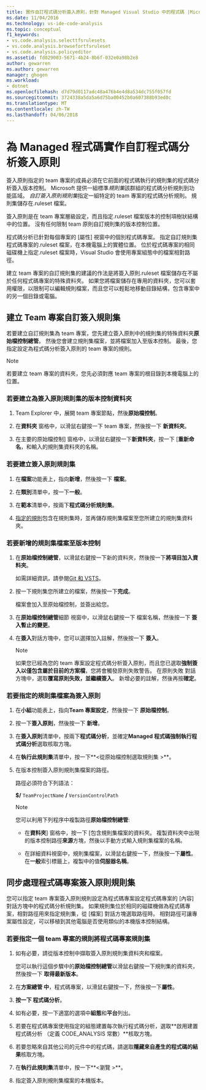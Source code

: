 ```yaml
---
title: 實作自訂程式碼分析簽入原則，針對 Managed Visual Studio 中的程式碼 |Microsoft 文件
ms.date: 11/04/2016
ms.technology: vs-ide-code-analysis
ms.topic: conceptual
f1_keywords:
- vs.code.analysis.selecttfsrulesets
- vs.code.analysis.browsefortfsruleset
- vs.code.analysis.policyeditor
ms.assetid: fd029003-5671-4b24-8b6f-032e0a98b2e8
author: gewarren
ms.author: gewarren
manager: ghogen
ms.workload:
- dotnet
ms.openlocfilehash: d7d79d0117adc48a476b4e4d8a534dc755f057fd
ms.sourcegitcommit: 3724338a5da5a6d75ba00452b0a607388b93ed0c
ms.translationtype: MT
ms.contentlocale: zh-TW
ms.lasthandoff: 04/06/2018
---
```

# <a name="implement-custom-code-analysis-check-in-policies-for-managed-code"></a>為 Managed 程式碼實作自訂程式碼分析簽入原則

簽入原則指定的 team 專案的成員必須在它前面的程式碼執行的規則集的程式碼分析簽入版本控制。 Microsoft 提供一組標準*規則集*該群組的程式碼分析規則到功能區域。 *自訂簽入原則規則集*指定一組特定的 team 專案的程式碼分析規則。 規則集儲存在.ruleset 檔案。

簽入原則是在 team 專案層級設定，而且指定.ruleset 檔案版本的控制項樹狀結構中的位置。 沒有任何限制 team 原則自訂規則集的版本控制位置。

程式碼分析已針對每個專案的 [屬性] 視窗中的個別程式碼專案。 指定自訂規則集程式碼專案的.ruleset 檔案，在本機電腦上的實體位置。 位於程式碼專案的相同磁碟機上指定.ruleset 檔案時，Visual Studio 會使用專案組態中的檔案相對路徑。

建立 team 專案的自訂規則集的建議的作法是將簽入原則.ruleset 檔案儲存在不屬於任何程式碼專案的特殊資料夾。 如果您將檔案儲存在專用的資料夾，您可以套用權限，以限制可以編輯規則檔案，而且您可以輕鬆地移動目錄結構，包含專案中的另一個目錄或電腦。

## <a name="create-the-team-project-custom-check-in-rule-set"></a>建立 Team 專案自訂簽入規則集

若要建立自訂規則集為 team 專案，您先建立簽入原則中的規則集的特殊資料夾**原始檔控制總管**。 然後您會建立規則集檔案，並將檔案加入至版本控制。 最後，您指定設定為程式碼分析簽入原則的 team 專案的規則。

> [!NOTE]
> 若要建立 team 專案的資料夾，您先必須對應 team 專案的根目錄到本機電腦上的位置。

### <a name="to-create-the-version-control-folder-for-the-check-in-policy-rule-set"></a>若要建立為簽入原則規則集的版本控制資料夾

1. Team Explorer 中，展開 team 專案節點，然後**原始檔控制**。

2. 在**資料夾** 窗格中，以滑鼠右鍵按一下 team 專案，然後按一下 **新資料夾**。

3. 在主要的原始檔控制] 窗格中，以滑鼠右鍵按一下**新資料夾**，按一下 [**重新命名**，和輸入的規則集資料夾的名稱。

### <a name="to-create-the-check-in-policy-rule-set"></a>若要建立簽入原則規則集

1. 在**檔案**功能表上，指向**新增**，然後按一下 **檔案**。

2. 在**類別**清單中，按一下**一般**。

3. 在**範本**清單中，按兩下**程式碼分析規則集**。

4. [指定的規則](../code-quality/how-to-create-a-custom-rule-set.md)包含在規則集時，並再儲存規則集檔案至您所建立的規則集資料夾。

### <a name="to-add-the-rule-set-file-to-version-control"></a>若要新增的規則集檔案至版本控制

1. 在**原始檔控制總管**，以滑鼠右鍵按一下新的資料夾，然後按一下**將項目加入資料夾**。

     如需詳細資訊，請參閱[Git 和 VSTS](/vsts/git/overview)。

2. 按一下規則集您所建立的檔案，然後按一下**完成**。

     檔案會加入至原始檔控制，並簽出給您。

3. 在**原始檔控制總管**細節 視窗中，以滑鼠右鍵按一下 檔案名稱，然後按一下 **簽入暫止的變更**。

4. 在**簽入**對話方塊中，您可以選擇加入註解，然後按一下 **簽入**。

    > [!NOTE]
    > 如果您已經為您的 team 專案設定程式碼分析簽入原則，而且您已選取**強制簽入以僅包含屬於目前的方案檔**，您將會觸發原則失敗警告。 在原則失敗 對話方塊中，選取**覆寫原則失敗，並繼續簽入**。 新增必要的註解，然後再按**確定**。

### <a name="to-specify-the-rule-set-file-as-the-check-in-policy"></a>若要指定的規則集檔案為簽入原則

1. 在**小組**功能表上，指向**Team 專案設定**，然後按一下 **原始檔控制**。

2. 按一下**簽入原則**，然後按一下 **新增**。

3. 在**簽入原則**清單中，按兩下**程式碼分析**，並確定**Managed 程式碼強制執行程式碼分析**選取核取方塊。

4. 在**執行此規則集**清單中，按一下**\<從原始檔控制選取規則集 >**。

5. 在版本控制簽入原則規則集檔案的路徑。

     路徑必須符合下列語法：

     **$/** `TeamProjectName` **/** `VersionControlPath`

    > [!NOTE]
    > 您可以利用下列程序中複製路徑**原始檔控制總管**:

    - 在**資料夾**] 窗格中，按一下 [包含規則集檔案的資料夾。 複製資料夾中出現的版本控制路徑**來源**方塊，然後以手動方式輸入規則集檔案的名稱。

    - 在詳細資料視窗中，規則集檔案，以滑鼠右鍵按一下，然後按一下**屬性**。 在**一般**索引標籤上，複製中的值**伺服器名稱**。

## <a name="synchronize-code-projects-to-the-check-in-policy-rule-set"></a>同步處理程式碼專案簽入原則規則集

您可以指定 team 專案簽入原則規則設定為程式碼專案設定程式碼專案的 [內容] 對話方塊中的程式碼分析規則集。 如果規則集位於相同的磁碟機做為程式碼專案，相對路徑用來指定規則集，從 [檔案] 對話方塊選取路徑時。 相對路徑可讓專案屬性設定，可以移植到其他電腦是否使用類似的本機版本控制結構。

### <a name="to-specify-a-team-project-rule-set-as-the-rule-set-of-a-code-project"></a>若要指定一個 team 專案的規則將程式碼專案規則集

1. 如有必要，請從版本控制中擷取簽入原則規則集資料夾和檔案。

   您可以執行這個步驟中的**原始檔控制總管**以滑鼠右鍵按一下規則集的資料夾，然後按一下 **取得最新版本**。

2. 在**方案總管 中**，程式碼專案，以滑鼠右鍵按一下，然後按一下**屬性**。

3. **按一下 程式碼分析**。

4. 如有必要，按一下適當的選項中**組態**和**平台**列出。

5. 若要在程式碼專案使用指定的組態建置每次執行程式碼分析，選取**啟用建置程式碼分析 （定義 CODE_ANALYSIS 常數）**核取方塊。

6. 若要忽略來自其他公司的元件中的程式碼，請選取**隱藏來自產生的程式碼的結果**核取方塊。

7. 在**執行此規則集**清單中，按一下**\<瀏覽 >**。

8. 指定簽入原則規則集檔案的本機版本。